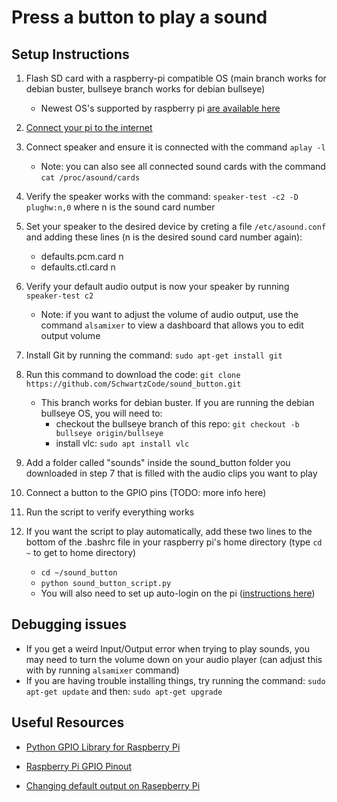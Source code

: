 # Press a button to play a sound

## Setup Instructions
1. Flash SD card with a raspberry-pi compatible OS (main branch works for debian buster, bullseye branch works for debian bullseye)
    - Newest OS's supported by raspberry pi [are available here](https://www.raspberrypi.com/software/operating-systems/)
2. [Connect your pi to the internet](https://raspberrypihq.com/how-to-connect-your-raspberry-pi-to-wifi/)
3. Connect speaker and ensure it is connected with the command `aplay -l`
    - Note: you can also see all connected sound cards with the command `cat /proc/asound/cards`
4. Verify the speaker works with the command: `speaker-test -c2 -D plughw:n,0` where n is the sound card number
5. Set your speaker to the desired device by creting a file `/etc/asound.conf` and adding these lines (n is the desired sound card number again):
    - defaults.pcm.card n
    - defaults.ctl.card n
6. Verify your default audio output is now your speaker by running `speaker-test c2`
    - Note: if you want to adjust the volume of audio output, use the command `alsamixer` to view a dashboard that allows you to edit output volume
7. Install Git by running the command: `sudo apt-get install git`
8. Run this command to download the code: `git clone https://github.com/SchwartzCode/sound_button.git`
    - This branch works for debian buster. If you are running the debian bullseye OS, you will need to:
        - checkout the bullseye branch of this repo: `git checkout -b bullseye origin/bullseye`
        - install vlc: `sudo apt install vlc`
        
9. Add a folder called "sounds" inside the sound\_button folder you downloaded in step 7 that is filled with the audio clips you want to play
10. Connect a button to the GPIO pins (TODO: more info here)
11. Run the script to verify everything works
12. If you want the script to play automatically, add these two lines to the bottom of the .bashrc file in your raspberry pi's home directory (type `cd ~` to get to home directory)
    - `cd ~/sound_button`
    - `python sound_button_script.py`
    - You will also need to set up auto-login on the pi ([instructions here](https://raspberrypi.stackexchange.com/questions/40415/how-to-enable-auto-login))

## Debugging issues
- If you get a weird Input/Output error when trying to play sounds, you may need to turn the volume down on your audio player (can adjust this with by running `alsamixer` command)
- If you are having trouble installing things, try running the command: `sudo apt-get update` and then: `sudo apt-get upgrade`

## Useful Resources

- [Python GPIO Library for Raspberry Pi](https://sourceforge.net/p/raspberry-gpio-python/wiki/BasicUsage/)

- [Raspberry Pi GPIO Pinout](https://iot4beginners.com/difference-between-bcm-and-board-pin-numbering-in-raspberry-pi/)

- [Changing default output on Rasepberry Pi](https://learn.adafruit.com/usb-audio-cards-with-a-raspberry-pi/updating-alsa-config)
